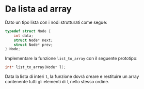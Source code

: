 # Da lista ad array

Dato un tipo lista con i nodi strutturati come segue:
```c
typedef struct Node {
    int data;
    struct Node* next;
    struct Node* prev;
} Node;
```

Implementare la funzione `list_to_array` con il seguente prototipo:
```c
int* list_to_array(Node* l);
```

Data la lista di interi `l`, la funzione dovrà creare e restituire un array
contenente tutti gli elementi di l, nello stesso ordine.
